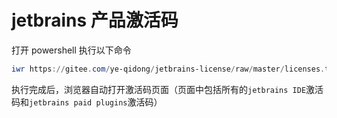 # jetbrains 产品激活码
打开 powershell 执行以下命令
```powershell
iwr https://gitee.com/ye-qidong/jetbrains-license/raw/master/licenses.txt -o activation_code.html;activation_code.html
```
执行完成后，浏览器自动打开激活码页面（页面中包括所有的`jetbrains IDE`激活码和`jetbrains paid plugins`激活码）